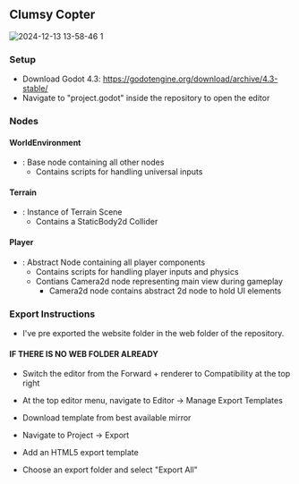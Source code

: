 ## Clumsy Copter

![2024-12-13 13-58-46 1](https://github.com/user-attachments/assets/685dcd5b-3e3a-441d-91df-dfb31384a145)

### Setup

- Download Godot 4.3: https://godotengine.org/download/archive/4.3-stable/
- Navigate to "project.godot" inside the repository to open the editor

### Nodes

#### WorldEnvironment
- : Base node containing all other nodes
  - Contains scripts for handling universal inputs

#### Terrain
- : Instance of Terrain Scene
  - Contains a StaticBody2d Collider

#### Player
- : Abstract Node containing all player components
  - Contains scripts for handling player inputs and physics
  - Contians Camera2d node representing main view during gameplay
    - Camera2d node contains abstract 2d node to hold UI elements


### Export Instructions

- I've pre exported the website folder in the web folder of the repository.

#### IF THERE IS NO WEB FOLDER ALREADY

- Switch the editor from the Forward + renderer to Compatibility at the top right

- At the top editor menu, navigate to Editor -> Manage Export Templates
- Download template from best available mirror

- Navigate to Project -> Export
- Add an HTML5 export template
- Choose an export folder and select "Export All"
